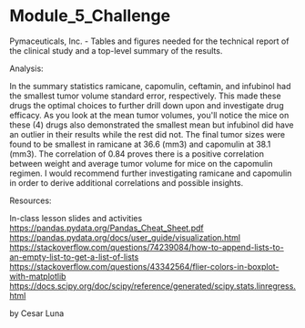 # Module_5_Challenge
Pymaceuticals, Inc. - Tables and figures needed for the technical report of the clinical study and a top-level summary of the results.

Analysis:

In the summary statistics ramicane, capomulin, ceftamin, and infubinol had the smallest tumor volume standard error, respectively. This made these drugs the optimal choices to further drill down upon and investigate drug efficacy.
As you look at the mean tumor volumes, you'll notice the mice on these (4) drugs also demonstrated the smallest mean but infubinol did have an outlier in their results while the rest did not.
The final tumor sizes were found to be smallest in ramicane at 36.6 (mm3) and capomulin at 38.1 (mm3).
The correlation of 0.84 proves there is a positive correlation between weight and average tumor volume for mice on the capomulin regimen.
I would recommend further investigating ramicane and capomulin in order to derive additional correlations and possible insights.

Resources:

In-class lesson slides and activities
https://pandas.pydata.org/Pandas_Cheat_Sheet.pdf
https://pandas.pydata.org/docs/user_guide/visualization.html
https://stackoverflow.com/questions/74239084/how-to-append-lists-to-an-empty-list-to-get-a-list-of-lists
https://stackoverflow.com/questions/43342564/flier-colors-in-boxplot-with-matplotlib
https://docs.scipy.org/doc/scipy/reference/generated/scipy.stats.linregress.html

by Cesar Luna